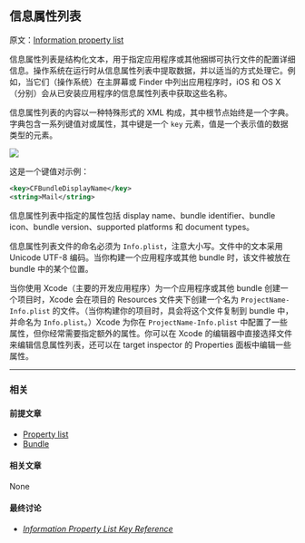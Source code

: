 ## 信息属性列表

原文：[Information property list](https://developer.apple.com/library/archive/documentation/General/Conceptual/DevPedia-CocoaCore/InfoPlist.html#//apple_ref/doc/uid/TP40008195-CH61-SW1)

信息属性列表是结构化文本，用于指定应用程序或其他捆绑可执行文件的配置详细信息。操作系统在运行时从信息属性列表中提取数据，并以适当的方式处理它。例如，当它们（操作系统）在主屏幕或 Finder 中列出应用程序时，iOS 和 OS X（分别）会从已安装应用程序的信息属性列表中获取这些名称。

信息属性列表的内容以一种特殊形式的 XML 构成，其中根节点始终是一个字典。字典包含一系列键值对或属性，其中键是一个  `key` 元素，值是一个表示值的数据类型的元素。

![](https://gitee.com/junteng/images/raw/master/img/20220114124922.png)

这是一个键值对示例：

```xml
<key>CFBundleDisplayName</key>
<string>Mail</string>
```

信息属性列表中指定的属性包括 display name、bundle identifier、bundle icon、bundle version、supported platforms 和 document types。

信息属性列表文件的命名必须为 `Info.plist`，注意大小写。文件中的文本采用 Unicode UTF-8 编码。当你构建一个应用程序或其他 bundle 时，该文件被放在 bundle 中的某个位置。

当你使用 Xcode（主要的开发应用程序）为一个应用程序或其他 bundle 创建一个项目时，Xcode 会在项目的 Resources 文件夹下创建一个名为 `ProjectName-Info.plist` 的文件。（当你构建你的项目时，具会将这个文件复制到 bundle 中，并命名为 `Info.plist`。）Xcode 为你在 `ProjectName-Info.plist` 中配置了一些属性，但你经常需要指定额外的属性。你可以在 Xcode 的编辑器中直接选择文件来编辑信息属性列表，还可以在 target inspector 的 Properties 面板中编辑一些属性。

---

### 相关

#### 前提文章

* [Property list](https://developer.apple.com/library/archive/documentation/General/Conceptual/DevPedia-CocoaCore/PropertyList.html#//apple_ref/doc/uid/TP40008195-CH44-SW1)
* [Bundle](https://developer.apple.com/library/archive/documentation/General/Conceptual/DevPedia-CocoaCore/Bundle.html#//apple_ref/doc/uid/TP40008195-CH4-SW1)

#### 相关文章

None

#### 最终讨论

* *[Information Property List Key Reference](https://developer.apple.com/library/archive/documentation/General/Reference/InfoPlistKeyReference/Introduction/Introduction.html#//apple_ref/doc/uid/TP40009247)*